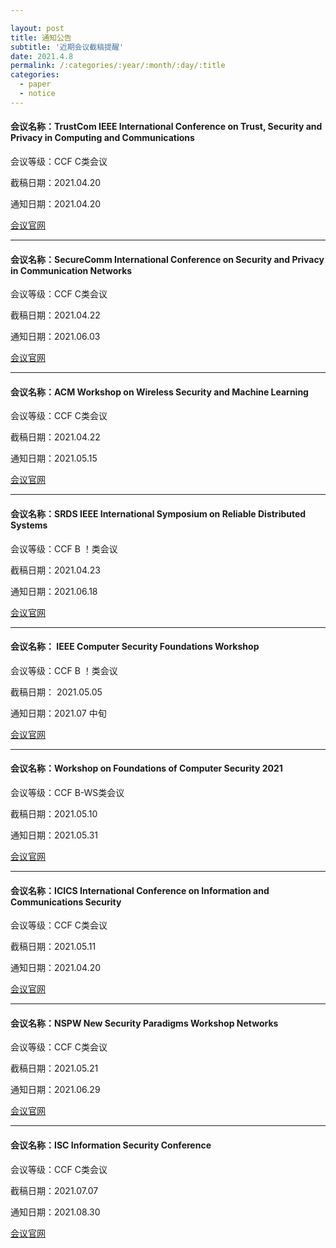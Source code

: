 ```yaml
---

layout: post
title: 通知公告
subtitle: '近期会议截稿提醒'
date: 2021.4.8
permalink: /:categories/:year/:month/:day/:title
categories:
  - paper
  - notice
---
```


#### 会议名称：TrustCom IEEE International  Conference on Trust, Security and Privacy in Computing and  Communications   

会议等级：CCF C类会议

截稿日期：2021.04.20

通知日期：2021.04.20

[会议官网](  https://trustcom2021.sau.edu.cn/)

------
#### 会议名称：SecureComm International  Conference on Security and Privacy in Communication Networks

会议等级：CCF C类会议

截稿日期：2021.04.22

通知日期：2021.06.03

[会议官网](https://securecomm.eai-conferences.org/2021/)

------
#### 会议名称：ACM Workshop on Wireless  Security and Machine Learning   

会议等级：CCF C类会议

截稿日期：2021.04.22

通知日期：2021.05.15

[会议官网]( https://sites.nyuad.nyu.edu/wisec21/)

------
#### 会议名称：SRDS IEEE International  Symposium on Reliable Distributed Systems 

会议等级：CCF B ！类会议

截稿日期：2021.04.23

通知日期：2021.06.18

[会议官网](  https://srds-conference.org/[)

------
#### 会议名称：  IEEE Computer Security  Foundations Workshop

会议等级：CCF B ！类会议

截稿日期： 2021.05.05

通知日期：2021.07 中旬

[会议官网](https://www.ieee-security.org/TC/CSF2021/cfp.html)

------
#### 会议名称：Workshop on Foundations of  Computer Security 2021  

会议等级：CCF B-WS类会议

截稿日期：2021.05.10

通知日期：2021.05.31

[会议官网]( https://owenarden.github.io/fcs2021/#dates)

------
#### 会议名称：ICICS International Conference  on Information and Communications Security 

会议等级：CCF C类会议

截稿日期：2021.05.11

通知日期：2021.04.20

[会议官网](  https://icics.cn/Cfp.html)

------
#### 会议名称：NSPW New Security Paradigms  Workshop Networks

会议等级：CCF C类会议

截稿日期：2021.05.21

通知日期：2021.06.29

[会议官网]( https://www.nspw.org/2021)

------
#### 会议名称：ISC Information Security  Conference 

会议等级：CCF C类会议

截稿日期：2021.07.07

通知日期：2021.08.30

[会议官网](  https://isc2021.petra.ac.id/schedule)

